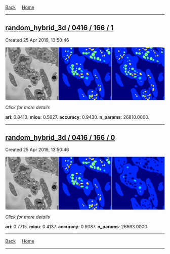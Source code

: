 
[Back](..)&nbsp;&nbsp;&nbsp;&nbsp;&nbsp;[Home](https://leapmanlab.github.io/snapshots)

---

<div class="summary"><a href="1"><h2>random_hybrid_3d / 0416 / 166 / 1</h2></a><p>Created 25 Apr 2019, 13:50:46
</p><a href="1"><img src="1/media/summary.png" align="center"></a><p>
<i>Click for more details</i>
</p></div>

**ari**: 0.8413. **miou**: 0.5627. **accuracy**: 0.9430. **n_params**: 26810.0000. 

---

<div class="summary"><a href="0"><h2>random_hybrid_3d / 0416 / 166 / 0</h2></a><p>Created 25 Apr 2019, 13:50:46
</p><a href="0"><img src="0/media/summary.png" align="center"></a><p>
<i>Click for more details</i>
</p></div>

**ari**: 0.7715. **miou**: 0.4137. **accuracy**: 0.9087. **n_params**: 26663.0000. 

---

[Back](..)&nbsp;&nbsp;&nbsp;&nbsp;&nbsp;[Home](https://leapmanlab.github.io/snapshots)

---